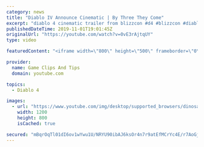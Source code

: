 ```yaml
---
category: news
title: "Diablo IV Announce Cinematic | By Three They Come"
excerpt: "diablo 4 cinematic trailer from blizzcon #d4 #blizzcon #diablo."
publishedDateTime: 2019-11-01T19:01:45Z
originalUrl: "https://youtube.com/watch?v=0vE3rAjtqUY"
type: video

featuredContent: "<iframe width=\"800\" height=\"500\" frameborder=\"0\" src=\"https://www.youtube.com/embed/0vE3rAjtqUY\" allow=\"accelerometer; autoplay; encrypted-media; gyroscope; picture-in-picture\" allowfullscreen></iframe>"

provider:
  name: Game Clips And Tips
  domain: youtube.com

topics:
  - Diablo 4

images:
  - url: "https://www.youtube.com/img/desktop/supported_browsers/dinosaur.png"
    width: 1200
    height: 800
    isCached: true

secured: "mBqrOqTl01dI6ov1wYwu1U/NRYU90ibAJ6ksOr4n7r9atEfMCrYc4E/r7AoGjOGAyqlO2Ed35FjBNW1messA5stc4jpEgIrJ6mIg9Yu0sjOHeOpnT0gv5CFJYiCaNOmPDRQTHaezvynCUpH18PuPvJEvK00tSBIiHqIuzQ/mEpkJUqgeBjQ1cUiZegwBT4FKC2xzlAlz/q4kCsWokugPEOamh/Fd1gUNmjhoTSwMwf3D0qv0czPU/EwDEnQiXtRyhMXYf7LU7DeTIwqCySLIzC/lcS1l2tiHyIhUSW+Zq7EDiI7jNWiNSACPQIeJPXQ4cTcf/kIfQ05TiPw0HxBmH7k5f0KaUlFCTBOi2PMEfSPn1q6BS7EgtRKTQDeY2ek524pZyTYIjqpd9fMTeLYukQ==;4c3SKj4I6D4x8kWD8KxFzA=="
---
```


